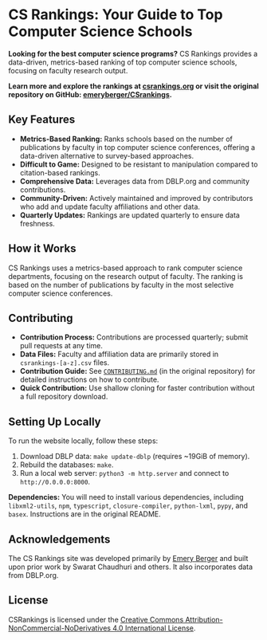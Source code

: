 # CS Rankings: Your Guide to Top Computer Science Schools

**Looking for the best computer science programs?** CS Rankings provides a data-driven, metrics-based ranking of top computer science schools, focusing on faculty research output.

**Learn more and explore the rankings at [csrankings.org](https://csrankings.org/) or visit the original repository on GitHub: [emeryberger/CSrankings](https://github.com/emeryberger/CSrankings).**

## Key Features

*   **Metrics-Based Ranking:**  Ranks schools based on the number of publications by faculty in top computer science conferences, offering a data-driven alternative to survey-based approaches.
*   **Difficult to Game:** Designed to be resistant to manipulation compared to citation-based rankings.
*   **Comprehensive Data:** Leverages data from DBLP.org and community contributions.
*   **Community-Driven:**  Actively maintained and improved by contributors who add and update faculty affiliations and other data.
*   **Quarterly Updates:** Rankings are updated quarterly to ensure data freshness.

## How it Works

CS Rankings uses a metrics-based approach to rank computer science departments, focusing on the research output of faculty. The ranking is based on the number of publications by faculty in the most selective computer science conferences.

## Contributing

*   **Contribution Process:**  Contributions are processed quarterly; submit pull requests at any time.
*   **Data Files:**  Faculty and affiliation data are primarily stored in `csrankings-[a-z].csv` files.
*   **Contribution Guide:** See [`CONTRIBUTING.md`](CONTRIBUTING.md) (in the original repository) for detailed instructions on how to contribute.
*   **Quick Contribution:**  Use shallow cloning for faster contribution without a full repository download.

## Setting Up Locally

To run the website locally, follow these steps:

1.  Download DBLP data: `make update-dblp` (requires ~19GiB of memory).
2.  Rebuild the databases: `make`.
3.  Run a local web server:  `python3 -m http.server` and connect to `http://0.0.0.0:8000`.

**Dependencies:** You will need to install various dependencies, including `libxml2-utils`, `npm`, `typescript`, `closure-compiler`, `python-lxml`, `pypy`, and `basex`. Instructions are in the original README.

## Acknowledgements

The CS Rankings site was developed primarily by [Emery Berger](https://emeryberger.com) and built upon prior work by Swarat Chaudhuri and others. It also incorporates data from DBLP.org.

## License

CSRankings is licensed under the [Creative Commons Attribution-NonCommercial-NoDerivatives 4.0 International License](https://creativecommons.org/licenses/by-nc-nd/4.0/).